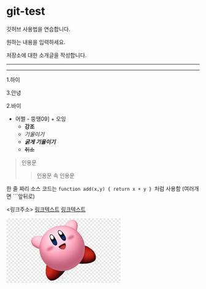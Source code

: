 # git-test
깃허브 사용법을 연습합니다.

원하는 내용을 입력하세요.

저장소에 대한 소개글을 작성합니다.

**********

-----------

1.하이

3.안녕

2.바이


- 어쩔  - 뚱땡09]    + 오잉
    + **강조**
    + *기울이기*
    + ***굵게 기울이기***
    + ~~취소~~


> 인용문
>> 인용문 속 인용문


한 줄 짜리 소스 코드는 `function add(x,y) { return x + y } `처럼 사용함 (여러개면 ```앞뒤로)

<링크주소>
[링크텍스트](링크주소)
[링크텍스트](링크주소, "부가설명")

![커비](./images/KIRBY.jfif)
